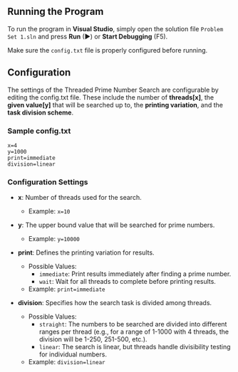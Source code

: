 ## Running the Program
To run the program in **Visual Studio**, simply open the solution file `Problem Set 1.sln` and press **Run** (▶) or **Start Debugging** (F5).  

Make sure the `config.txt` file is properly configured before running.

## Configuration
The settings of the Threaded Prime Number Search are configurable by editing the config.txt file. These include the number of **threads[x]**, the **given value[y]** that will be searched up to, the **printing variation**, and the **task division scheme**.

### Sample config.txt
```
x=4
y=1000
print=immediate
division=linear
```
### Configuration Settings

- **x**: Number of threads used for the search.
  - Example: `x=10`

- **y**: The upper bound value that will be searched for prime numbers.
  - Example: `y=10000`

- **print**: Defines the printing variation for results.
  - Possible Values:
    - `immediate`: Print results immediately after finding a prime number.
    - `wait`: Wait for all threads to complete before printing results.
  - Example: `print=immediate`

- **division**: Specifies how the search task is divided among threads.
  - Possible Values:
    - `straight`: The numbers to be searched are divided into different ranges per thread (e.g., for a range of 1-1000 with 4 threads, the division will be 1-250, 251-500, etc.).
    - `linear`: The search is linear, but threads handle divisibility testing for individual numbers.
  - Example: `division=linear`
